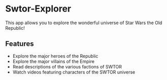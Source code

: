 # Swtor-Explorer
This app allows you to explore the wonderful universe of Star Wars the Old Republic!

## Features
- Explore the major heroes of the Republic
- Explore the major villains of the Empire
- Read descriptions of the various factions of SWTOR
- Watch videos featuring characters of the SWTOR universe

